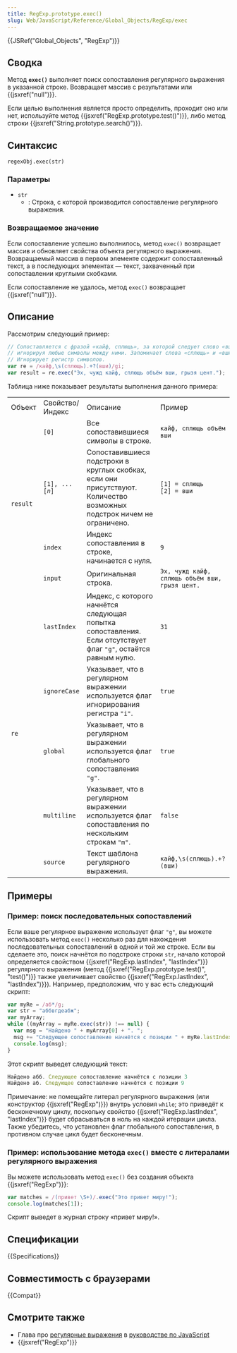 ```yaml
---
title: RegExp.prototype.exec()
slug: Web/JavaScript/Reference/Global_Objects/RegExp/exec
---
```


{{JSRef("Global_Objects", "RegExp")}}

## Сводка

Метод **`exec()`** выполняет поиск сопоставления регулярного выражения в указанной строке. Возвращает массив с результатами или {{jsxref("null")}}.

Если целью выполнения является просто определить, проходит оно или нет, используйте метод {{jsxref("RegExp.prototype.test()")}}, либо метод строки {{jsxref("String.prototype.search()")}}.

## Синтаксис

```
regexObj.exec(str)
```

### Параметры

- `str`
  - : Строка, с которой производится сопоставление регулярного выражения.

### Возвращаемое значение

Если сопоставление успешно выполнилось, метод `exec()` возвращает массив и обновляет свойства объекта регулярного выражения. Возвращаемый массив в первом элементе содержит сопоставленный текст, а в последующих элементах — текст, захваченный при сопоставлении круглыми скобками.

Если сопоставление не удалось, метод `exec()` возвращает {{jsxref("null")}}.

## Описание

Рассмотрим следующий пример:

```js
// Сопоставляется с фразой «кайф, сплющь», за которой следует слово «вши»,
// игнорируя любые символы между ними. Запоминает слова «сплющь» и «вши».
// Игнорирует регистр символов.
var re = /кайф,\s(сплющь).+?(вши)/gi;
var result = re.exec("Эх, чужд кайф, сплющь объём вши, грызя цент.");
```

Таблица ниже показывает результаты выполнения данного примера:

<table class="fullwidth-table">
  <tbody>
    <tr>
      <td class="header">Объект</td>
      <td class="header">Свойство/Индекс</td>
      <td class="header">Описание</td>
      <td class="header">Пример</td>
    </tr>
    <tr>
      <td rowspan="4"><code>result</code></td>
      <td><code>[0]</code></td>
      <td>Все сопоставившиеся символы в строке.</td>
      <td><code>кайф, сплющь объём вши</code></td>
    </tr>
    <tr>
      <td><code>[1], ...[<em>n</em>]</code></td>
      <td>
        Сопоставившиеся подстроки в круглых скобках, если они присутствуют.
        Количество возможных подстрок ничем не ограничено.
      </td>
      <td>
        <code>[1] = сплющь<br />[2] = вши</code>
      </td>
    </tr>
    <tr>
      <td><code>index</code></td>
      <td>Индекс сопоставления в строке, начинается с нуля.</td>
      <td><code>9</code></td>
    </tr>
    <tr>
      <td><code>input</code></td>
      <td>Оригинальная строка.</td>
      <td><code>Эх, чужд кайф, сплющь объём вши, грызя цент.</code></td>
    </tr>
    <tr>
      <td rowspan="5"><code>re</code></td>
      <td><code>lastIndex</code></td>
      <td>
        Индекс, с которого начнётся следующая попытка сопоставления. Если
        отсутствует флаг <code>"g"</code>, остаётся равным нулю.
      </td>
      <td><code>31</code></td>
    </tr>
    <tr>
      <td><code>ignoreCase</code></td>
      <td>
        Указывает, что в регулярном выражении используется флаг игнорирования
        регистра <code>"i"</code>.
      </td>
      <td><code>true</code></td>
    </tr>
    <tr>
      <td><code>global</code></td>
      <td>
        Указывает, что в регулярном выражении используется флаг глобального
        сопоставления <code>"g"</code>.
      </td>
      <td><code>true</code></td>
    </tr>
    <tr>
      <td><code>multiline</code></td>
      <td>
        Указывает, что в регулярном выражении используется флаг сопоставления по
        нескольким строкам <code>"m"</code>.
      </td>
      <td><code>false</code></td>
    </tr>
    <tr>
      <td><code>source</code></td>
      <td>Текст шаблона регулярного выражения.</td>
      <td><code>кайф,\s(сплющь).+?(вши)</code></td>
    </tr>
  </tbody>
</table>

## Примеры

### Пример: поиск последовательных сопоставлений

Если ваше регулярное выражение использует флаг `"g"`, вы можете использовать метод `exec()` несколько раз для нахождения последовательных сопоставлений в одной и той же строке. Если вы сделаете это, поиск начнётся по подстроке строки `str`, начало которой определяется свойством {{jsxref("RegExp.lastIndex", "lastIndex")}} регулярного выражения (метод {{jsxref("RegExp.prototype.test()", "test()")}} также увеличивает свойство {{jsxref("RegExp.lastIndex", "lastIndex")}}). Например, предположим, что у вас есть следующий скрипт:

```js
var myRe = /аб*/g;
var str = "аббвгдеабж";
var myArray;
while ((myArray = myRe.exec(str)) !== null) {
  var msg = "Найдено " + myArray[0] + ". ";
  msg += "Следующее сопоставление начнётся с позиции " + myRe.lastIndex;
  console.log(msg);
}
```

Этот скрипт выведет следующий текст:

```js
Найдено абб. Следующее сопоставление начнётся с позиции 3
Найдено аб. Следующее сопоставление начнётся с позиции 9
```

Примечание: не помещайте литерал регулярного выражения (или конструктор {{jsxref("RegExp")}}) внутрь условия `while`; это приведёт к бесконечному циклу, поскольку свойство {{jsxref("RegExp.lastIndex", "lastIndex")}} будет сбрасываться в ноль на каждой итерации цикла. Также убедитесь, что установлен флаг глобального сопоставления, в противном случае цикл будет бесконечным.

### Пример: использование метода `exec()` вместе с литералами регулярного выражения

Вы можете использовать метод `exec()` без создания объекта {{jsxref("RegExp")}}:

```js
var matches = /(привет \S+)/.exec("Это привет миру!");
console.log(matches[1]);
```

Скрипт выведет в журнал строку «привет миру!».

## Спецификации

{{Specifications}}

## Совместимость с браузерами

{{Compat}}

## Смотрите также

- Глава про [регулярные выражения](/ru/docs/Web/JavaScript/Guide/Regular_Expressions) в [руководстве по JavaScript](/ru/docs/Web/JavaScript/Guide)
- {{jsxref("RegExp")}}
